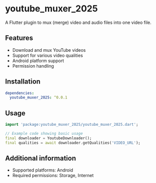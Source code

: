 # youtube_muxer_2025

A Flutter plugin to mux (merge) video and audio files into one video file.

## Features
- Download and mux YouTube videos
- Support for various video qualities
- Android platform support
- Permission handling

## Installation
```yaml
dependencies:
  youtube_muxer_2025: ^0.0.1
```

## Usage
```dart
import 'package:youtube_muxer_2025/youtube_muxer_2025.dart';

// Example code showing basic usage
final downloader = YoutubeDownloader();
final qualities = await downloader.getQualities('VIDEO_URL');
```

## Additional information
- Supported platforms: Android
- Required permissions: Storage, Internet

